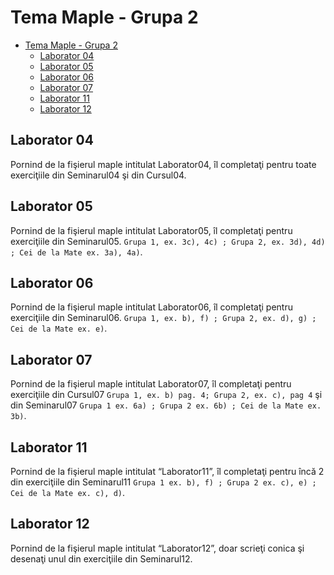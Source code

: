 # Tema Maple - Grupa 2

- [Tema Maple - Grupa 2](#tema-maple---grupa-2)
  - [Laborator 04](#laborator-04)
  - [Laborator 05](#laborator-05)
  - [Laborator 06](#laborator-06)
  - [Laborator 07](#laborator-07)
  - [Laborator 11](#laborator-11)
  - [Laborator 12](#laborator-12)

## Laborator 04

Pornind de la fişierul maple intitulat Laborator04, îl completaţi pentru toate exerciţiile din Seminarul04 şi din Cursul04.

## Laborator 05

Pornind de la fişierul maple intitulat Laborator05, îl completaţi pentru exerciţiile din Seminarul05. `Grupa 1, ex. 3c), 4c) ; Grupa 2, ex. 3d), 4d) ; Cei de la Mate ex. 3a), 4a)`.

## Laborator 06

Pornind de la fişierul maple intitulat Laborator06, îl completaţi pentru exerciţiile din Seminarul06. `Grupa 1, ex. b), f) ; Grupa 2, ex. d), g) ; Cei de la Mate ex. e)`.

## Laborator 07

Pornind de la fişierul maple intitulat Laborator07, îl completaţi pentru exerciţiile din Cursul07 `Grupa 1, ex. b) pag. 4; Grupa 2, ex. c), pag 4` şi din Seminarul07 `Grupa 1 ex. 6a) ; Grupa 2 ex. 6b) ; Cei de la Mate ex. 3b)`.

## Laborator 11

Pornind de la fişierul maple intitulat “Laborator11”, îl completaţi pentru încă 2 din exerciţiile din Seminarul11 `Grupa 1 ex. b), f) ; Grupa 2 ex. c), e) ; Cei de la Mate ex. c), d)`.

## Laborator 12

Pornind de la fişierul maple intitulat “Laborator12”, doar scrieţi conica şi desenaţi unul din exerciţiile din Seminarul12. 